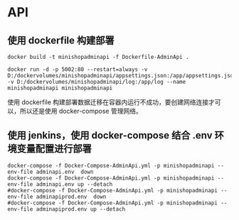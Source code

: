 # API


## 使用 dockerfile 构建部署

```shell
docker build -t minishopadminapi -f Dockerfile-AdminApi .

docker run -d -p 5002:80 --restart=always -v D:/dockervolumes/minishopadminapi/appsettings.json:/app/appsettings.json -v D:/dockervolumes/minishopadminapi/log:/app/log --name minishopadminapi minishopadminapi
```
使用 dockerfile 构建部署数据迁移在容器内运行不成功，要创建网络连接才可以，所以还是使用 docker-compose 管理网络。



## 使用 jenkins，使用 docker-compose 结合 .env 环境变量配置进行部署

```shell
docker-compose -f Docker-Compose-AdminApi.yml -p minishopadminapi --env-file adminapi.env  down
docker-compose -f Docker-Compose-AdminApi.yml -p minishopadminapi --env-file adminapi.env up --detach
#docker-compose -f Docker-Compose-AdminApi.yml -p minishopadminapi --env-file adminapiprod.env  down
#docker-compose -f Docker-Compose-AdminApi.yml -p minishopadminapi --env-file adminapiprod.env up --detach
```


